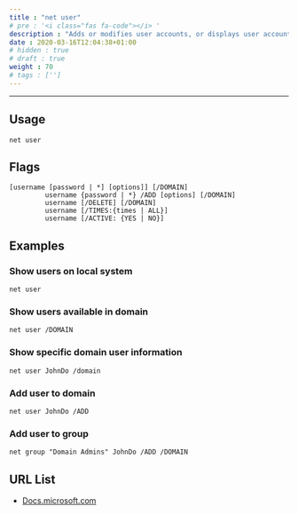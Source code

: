 ```yaml
---
title : "net user"
# pre : '<i class="fas fa-code"></i> '
description : "Adds or modifies user accounts, or displays user account information."
date : 2020-03-16T12:04:38+01:00
# hidden : true
# draft : true
weight : 70
# tags : ['']
---
```


---

## Usage

```plain
net user
```

## Flags

```plain
[username [password | *] [options]] [/DOMAIN]
         username {password | *} /ADD [options] [/DOMAIN]
         username [/DELETE] [/DOMAIN]
         username [/TIMES:{times | ALL}]
         username [/ACTIVE: {YES | NO}]
```

## Examples

### Show users on local system

```plain
net user
```

### Show users available in domain

```plain
net user /DOMAIN
```

### Show specific domain user information

```plain
net user JohnDo /domain
```

### Add user to domain

```plain
net user JohnDo /ADD
```

### Add user to group

```plain
net group "Domain Admins" JohnDo /ADD /DOMAIN
```

## URL List

- [Docs.microsoft.com](https://docs.microsoft.com/en-us/previous-versions/windows/it-pro/windows-server-2012-r2-and-2012/cc771865(v%3Dws.11))
